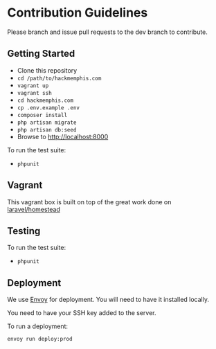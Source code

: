 # Contribution Guidelines

Please branch and issue pull requests to the dev branch to contribute.

## Getting Started

* Clone this repository
* ```cd /path/to/hackmemphis.com```
* ```vagrant up```
* ```vagrant ssh```
* ```cd hackmemphis.com```
* ```cp .env.example .env```
* ```composer install```
* ```php artisan migrate```
* ```php artisan db:seed```
* Browse to [http://localhost:8000](http://localhost:8000)

To run the test suite:

* ```phpunit```

## Vagrant

This vagrant box is built on top of the great work done on [laravel/homestead](https://github.com/laravel/homestead)

## Testing

To run the test suite:

* ```phpunit```

## Deployment

We use [Envoy](http://laravel.com/docs/5.0/envoy#envoy-installation) for deployment. You will need to have it installed locally.

You need to have your SSH key added to the server.

To run a deployment:

```envoy run deploy:prod```
